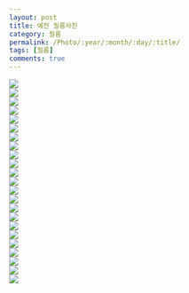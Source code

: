 ```yaml
---
layout: post
title: 예전 필름사진
category: 필름
permalink: /Photo/:year/:month/:day/:title/
tags: [필름]
comments: true
---
```


<img src="https://github.com/developersoom/developersoom.github.io/blob/master/assets/phototaken/3/agra.JPG?raw=true" style="max-width: 100%; height: auto;"> <br>
<img src="https://github.com/developersoom/developersoom.github.io/blob/master/assets/phototaken/3/bird.JPG?raw=true" style="max-width: 100%; height: auto;"> <br>
<img src="https://github.com/developersoom/developersoom.github.io/blob/master/assets/phototaken/3/birnOnSunset.JPG?raw=true" style="max-width: 100%; height: auto;"> <br>
<img src="https://github.com/developersoom/developersoom.github.io/blob/master/assets/phototaken/3/boat.JPG?raw=true" style="max-width: 100%; height: auto;"> <br>
<img src="https://github.com/developersoom/developersoom.github.io/blob/master/assets/phototaken/3/candle.JPG?raw=true" style="max-width: 100%; height: auto;"> <br>
<img src="https://github.com/developersoom/developersoom.github.io/blob/master/assets/phototaken/3/candles.JPG?raw=true" style="max-width: 100%; height: auto;"> <br>
<img src="https://github.com/developersoom/developersoom.github.io/blob/master/assets/phototaken/3/cat.JPG?raw=true" style="max-width: 100%; height: auto;"> <br>
<img src="https://github.com/developersoom/developersoom.github.io/blob/master/assets/phototaken/3/driedFlowers.JPG?raw=true" style="max-width: 100%; height: auto;"> <br>
<img src="https://github.com/developersoom/developersoom.github.io/blob/master/assets/phototaken/3/fish.JPG?raw=true" style="max-width: 100%; height: auto;"> <br>
<img src="https://github.com/developersoom/developersoom.github.io/blob/master/assets/phototaken/3/hanRiver.JPG?raw=true" style="max-width: 100%; height: auto;"> <br>
<img src="https://github.com/developersoom/developersoom.github.io/blob/master/assets/phototaken/3/indianOcean.JPG?raw=true" style="max-width: 100%; height: auto;"> <br>
<img src="https://github.com/developersoom/developersoom.github.io/blob/master/assets/phototaken/3/jebi.JPG?raw=true" style="max-width: 100%; height: auto;"> <br>
<img src="https://github.com/developersoom/developersoom.github.io/blob/master/assets/phototaken/3/laundry.JPG?raw=true" style="max-width: 100%; height: auto;"> <br>
<img src="https://github.com/developersoom/developersoom.github.io/blob/master/assets/phototaken/3/libraryInTongyoung.JPG?raw=true" style="max-width: 100%; height: auto;"> <br>
<img src="https://github.com/developersoom/developersoom.github.io/blob/master/assets/phototaken/3/sea.JPG?raw=true" style="max-width: 100%; height: auto;"> <br>
<img src="https://github.com/developersoom/developersoom.github.io/blob/master/assets/phototaken/3/snackBar.JPG?raw=true" style="max-width: 100%; height: auto;"> <br>
<img src="https://github.com/developersoom/developersoom.github.io/blob/master/assets/phototaken/3/tajMahal.JPG?raw=true" style="max-width: 100%; height: auto;"> <br>
<img src="https://github.com/developersoom/developersoom.github.io/blob/master/assets/phototaken/3/teapot.JPG?raw=true" style="max-width: 100%; height: auto;"> <br>
<img src="https://github.com/developersoom/developersoom.github.io/blob/master/assets/phototaken/3/uni.JPG?raw=true" style="max-width: 100%; height: auto;"> <br>
<img src="https://github.com/developersoom/developersoom.github.io/blob/master/assets/phototaken/3/uni2.JPG?raw=true" style="max-width: 100%; height: auto;"> <br>
<img src="https://github.com/developersoom/developersoom.github.io/blob/master/assets/phototaken/3/waves.JPG?raw=true" style="max-width: 100%; height: auto;"> <br>
<img src="https://github.com/developersoom/developersoom.github.io/blob/master/assets/phototaken/3/windIn.JPG?raw=true" style="max-width: 100%; height: auto;"> <br>
<img src="https://github.com/developersoom/developersoom.github.io/blob/master/assets/phototaken/3/windOut.JPG?raw=true" style="max-width: 100%; height: auto;"> <br>